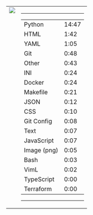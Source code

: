 
<table><tr>
<td valign="top">
  <img src="https://wakatime.com/share/@Aperture/0cd21d5d-ac4f-458d-9c71-d06f479c1297.png" />
</td>

<td valign="top">
  <hr>
  <table>
    <tr><td>Python</td><td>14:47</td></tr><tr><td>HTML</td><td>1:42</td></tr><tr><td>YAML</td><td>1:05</td></tr><tr><td>Git</td><td>0:48</td></tr><tr><td>Other</td><td>0:43</td></tr><tr><td>INI</td><td>0:24</td></tr><tr><td>Docker</td><td>0:24</td></tr><tr><td>Makefile</td><td>0:21</td></tr><tr><td>JSON</td><td>0:12</td></tr><tr><td>CSS</td><td>0:10</td></tr><tr><td>Git Config</td><td>0:08</td></tr><tr><td>Text</td><td>0:07</td></tr><tr><td>JavaScript</td><td>0:07</td></tr><tr><td>Image (png)</td><td>0:05</td></tr><tr><td>Bash</td><td>0:03</td></tr><tr><td>VimL</td><td>0:02</td></tr><tr><td>TypeScript</td><td>0:00</td></tr><tr><td>Terraform</td><td>0:00</td></tr>
  </table>
  <hr>
</td>
</tr></table>

